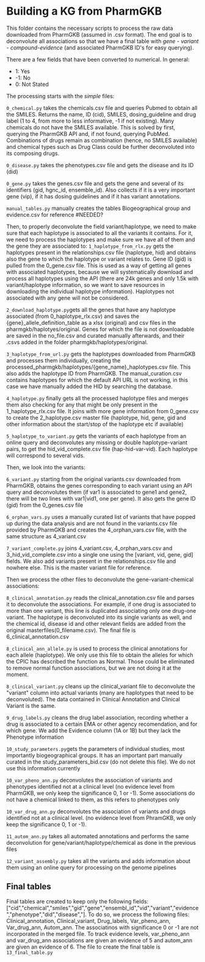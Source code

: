 # Building a KG from PharmGKB
This folder contains the necessary scripts to process the raw data downloaded from PharmGKB (assumed in .csv format). The end goal is to deconvolute all associations so that we have a final table with *gene - variant - compound-evidence* (and associated PharmGKB ID's for easy querying).

There are a few fields that have been converted to numerical. In general:
* 1: Yes
* -1: No
* 0: Not Stated

The processing starts with the _simple_ files:

`0_chemical.py` takes the chemicals.csv file and queries Pubmed to obtain all the SMILES. Returns the name, ID (cid), SMILES, dosing_guideline and drug label (1 to 4, from more to less informative, -1 if not existing). Many chemicals do not have the SMILES available. This is solved by first, querying the PharmGKB API and, if not found, querying PubMed. Combinations of drugs remain as combination (hence, no SMILES available) and chemical types such as Drug Class could be further deconvoluted into its composing drugs.

`0_disease.py` takes the phenotypes.csv file and gets the disease and its ID (did)

`0_gene.py` takes the genes.csv file and gets the gene and several of its identifiers (gid, hgnc_id, ensemble_id). Also collects if it is a very important gene (vip), if it has dosing guidelines and if it has variant annotations.

`manual_tables.py` manually creates the tables Biogeographical group and evidence.csv for reference #NEEDED?

Then, to properly deconvolute the field variant/haplotype, we need to make sure that each haplotype is associated to all the variants it contains. For it, we need to process the haplotypes and make sure we have all of them and the gene they are associated to:
`1_haplotype_from_rlx.py` gets the haplotypes present in the relationships.csv file (haplotype, hid) and obtains also the gene to which the haplotype or variant relates to. Gene ID (gid) is pulled from the 0_gene.csv file. This is used as a way of getting all genes with associated haplotypes, because we will systematically download and process all haplotypes using the API (there are 24k genes and only 1.5k with variant/haplotype information, so we want to save resources in downloading the individual haplotype information). Haplotypes not associated with any gene will not be considered.

`2_download_haplotype.py`gets all the genes that have any haplotype associated (from 0_haplotype_rlx.csv) and saves the {gene}_allele_definition_table as a xlsx (original) and csv files in the pharmgkb/haplotyes/original. Genes for which the file is not downloadable are saved in the no_file.csv and curated manually afterwards, and their .csvs added in the folder pharmgkb/haplotypes/original.

`3_haplotype_from_url.py` gets the haplotypes downloaded from PharmGKB and processes them individually, creating the processed_pharmgkb/haplotypes/{gene_name}_haplotypes.csv file. This also adds the haplotype ID from PharmGKB. The manual_curation.csv contains haplotypes for which the default API URL is not working, in this case we have manually added the HID by searching the database.

`4_haplotype.py` finally gets all the processed haplotype files and merges them also checking for any that might be only present in the 1_haplotype_rlx.csv file. It joins with more gene information from 0_gene.csv to create the 2_haplotype.csv master file (haplotype, hid, gene, gid and other information about the start/stop of the haplotype etc if available)

`5_haplotype_to_variant.py` gets the variants of each haplotype from an online query and deconvolutes any missing or double haplotype-variant pairs, to get the hid_vid_complete.csv file (hap-hid-var-vid). Each haplotype will correspond to several vids.

Then, we look into the variants:

`6_variant.py` starting from the original variants.csv downloaded from PharmGKB, obtains the genes corresponding to each variant using an API query and deconvolutes them (if var1 is associated to gene1 and gene2, there will be two lines with var1|vid1, one per gene). It also gets the gene ID (gid) from the 0_genes.csv file

`6_orphan_vars.py` uses a manually curated list of variants that have popped up during the data analysis and are not found in the variants.csv file provided by PharmGKB and creates the 4_orphan_vars.csv file, with the same structure as 4_variant.csv

`7_variant_complete.py` joins 4_variant.csv, 4_orphan_vars.csv and 3_hid_vid_complete.csv into a single one using the [variant, vid, gene, gid] fields. We also add variants present in the relationships.csv file and nowhere else. This is the master variant file for reference.

Then we process the other files to deconvolute the gene-variant-chemical associations:

`8_clinical_annotation.py` reads the clinical_annotation.csv file and parses it to deconvolute the associations. For example, if one drug is associated to more than one variant, this line is duplicated associating only one drug-one variant. The haplotype is deconvoluted into its single variants as well, and the chemical id, disease id and other relevant fields are added from the original masterfiles(0_filename.csv). The final file is 6_clinical_annotation.csv

`8_clinical_ann_allele.py` is used to process the clinical annotations for each allele (haplotype). We only use this file to obtain the alleles for which the CPIC has described the function as Normal. Those could be eliminated to remove normal function associations, but we are not doing it at the moment.

`8_clinical_variant.py` cleans up the clinical_variant file to deconvolute the "variant" column into actual variants (many are haplotypes that need to be deconvoluted). The data contained in Clinical Annotation and Clinical Variant is the same.

`9_drug_labels.py` cleans the drug label association, recording whether a drug is associated to a certain EMA or other agency recomendation, and for which gene. We add the Evidence column (1A or 1B) but they lack the Phenotype information

`10_study_parameters.py`gets the parameters of individual studies, most importantly biogeographical groups. It has an important part manually curated in the study_parameters_bid.csv (do not delete this file). We do not use this information currently

`10_var_pheno_ann.py` deconvolutes the association of variants and phenotypes identified not at a clinical level (no evidence level from PharmGKB, we only keep the significance 0, 1 or -1). Some associations do not have a chemical linked to them, as this refers to phenotypes only

`10_var_drug_ann.py` deconvolutes the association of variants and drugs identified not at a clinical level. (no evidence level from PhramGKB, we only keep the significance 0, 1 or -1). 

`11_autom_ann.py` takes all automated annotations and performs the same deconvolution for gene/variant/haplotype/chemical as done in the previous files

`12_variant_assembly.py` takes all the variants and adds information about them using an online query for processing on the genome pipelines

## Final tables
Final tables are created to keep only the following fields: ["cid","chemical","smiles","gid","gene","ensembl_id","vid","variant","evidence","phenotype","did","disease","]. To do so, we process the following files: Clinical_annotation, Clinical_variant, Drug_labels, Var_pheno_ann, Var_drug_ann, Autom_ann.
The associatinos with significance 0 or -1 are not incorporated in the merged file.
To track evidence levels, var_pheno_ann and var_drug_ann associations are given an evidence of 5 and autom_ann are given an evidence of 6.
The file to create the final table is `13_final_table.py`
